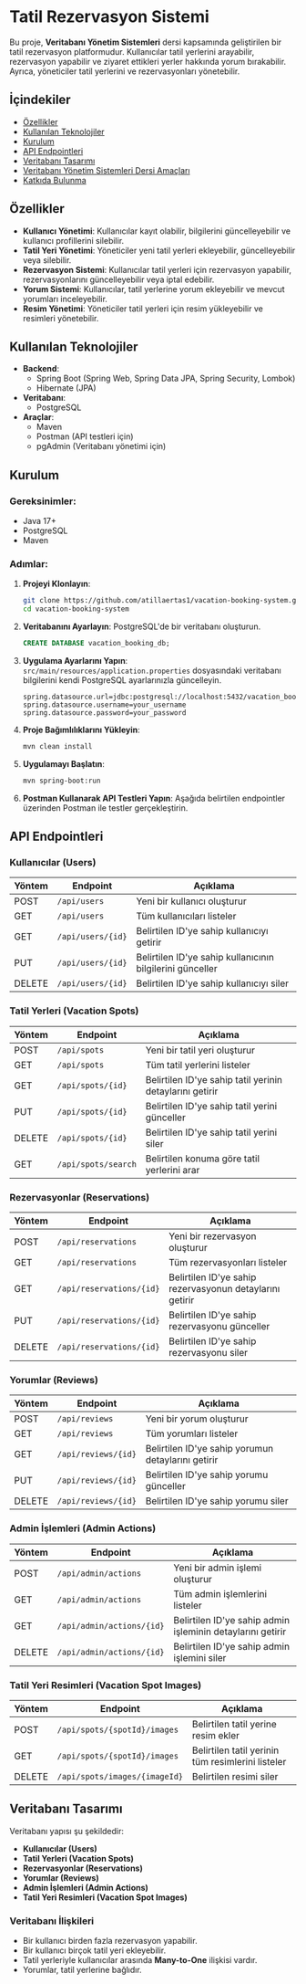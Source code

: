 
# Tatil Rezervasyon Sistemi

Bu proje, **Veritabanı Yönetim Sistemleri** dersi kapsamında geliştirilen bir tatil rezervasyon platformudur. Kullanıcılar tatil yerlerini arayabilir, rezervasyon yapabilir ve ziyaret ettikleri yerler hakkında yorum bırakabilir. Ayrıca, yöneticiler tatil yerlerini ve rezervasyonları yönetebilir.

## İçindekiler

- [Özellikler](#özellikler)
- [Kullanılan Teknolojiler](#kullanılan-teknolojiler)
- [Kurulum](#kurulum)
- [API Endpointleri](#api-endpointleri)
- [Veritabanı Tasarımı](#veritabanı-tasarımı)
- [Veritabanı Yönetim Sistemleri Dersi Amaçları](#veritabanı-yonetim-sistemleri-dersi-amaçları)
- [Katkıda Bulunma](#katkıda-bulunma)

## Özellikler

- **Kullanıcı Yönetimi**: Kullanıcılar kayıt olabilir, bilgilerini güncelleyebilir ve kullanıcı profillerini silebilir.
- **Tatil Yeri Yönetimi**: Yöneticiler yeni tatil yerleri ekleyebilir, güncelleyebilir veya silebilir.
- **Rezervasyon Sistemi**: Kullanıcılar tatil yerleri için rezervasyon yapabilir, rezervasyonlarını güncelleyebilir veya iptal edebilir.
- **Yorum Sistemi**: Kullanıcılar, tatil yerlerine yorum ekleyebilir ve mevcut yorumları inceleyebilir.
- **Resim Yönetimi**: Yöneticiler tatil yerleri için resim yükleyebilir ve resimleri yönetebilir.

## Kullanılan Teknolojiler

- **Backend**: 
  - Spring Boot (Spring Web, Spring Data JPA, Spring Security, Lombok)
  - Hibernate (JPA)
- **Veritabanı**: 
  - PostgreSQL
- **Araçlar**:
  - Maven
  - Postman (API testleri için)
  - pgAdmin (Veritabanı yönetimi için)

## Kurulum

### Gereksinimler:
- Java 17+
- PostgreSQL
- Maven

### Adımlar:

1. **Projeyi Klonlayın**:
   ```bash
   git clone https://github.com/atillaertas1/vacation-booking-system.git
   cd vacation-booking-system
   ```

2. **Veritabanını Ayarlayın**: PostgreSQL'de bir veritabanı oluşturun.
   ```sql
   CREATE DATABASE vacation_booking_db;
   ```

3. **Uygulama Ayarlarını Yapın**: `src/main/resources/application.properties` dosyasındaki veritabanı bilgilerini kendi PostgreSQL ayarlarınızla güncelleyin.
   ```properties
   spring.datasource.url=jdbc:postgresql://localhost:5432/vacation_booking_db
   spring.datasource.username=your_username
   spring.datasource.password=your_password
   ```

4. **Proje Bağımlılıklarını Yükleyin**:
   ```bash
   mvn clean install
   ```

5. **Uygulamayı Başlatın**:
   ```bash
   mvn spring-boot:run
   ```

6. **Postman Kullanarak API Testleri Yapın**: Aşağıda belirtilen endpointler üzerinden Postman ile testler gerçekleştirin.

## API Endpointleri

### Kullanıcılar (Users)
| Yöntem | Endpoint              | Açıklama                                        |
|--------|-----------------------|------------------------------------------------|
| POST   | `/api/users`           | Yeni bir kullanıcı oluşturur                   |
| GET    | `/api/users`           | Tüm kullanıcıları listeler                     |
| GET    | `/api/users/{id}`      | Belirtilen ID'ye sahip kullanıcıyı getirir    |
| PUT    | `/api/users/{id}`      | Belirtilen ID'ye sahip kullanıcının bilgilerini günceller |
| DELETE | `/api/users/{id}`      | Belirtilen ID'ye sahip kullanıcıyı siler      |

### Tatil Yerleri (Vacation Spots)
| Yöntem | Endpoint              | Açıklama                                        |
|--------|-----------------------|------------------------------------------------|
| POST   | `/api/spots`           | Yeni bir tatil yeri oluşturur                  |
| GET    | `/api/spots`           | Tüm tatil yerlerini listeler                   |
| GET    | `/api/spots/{id}`      | Belirtilen ID'ye sahip tatil yerinin detaylarını getirir |
| PUT    | `/api/spots/{id}`      | Belirtilen ID'ye sahip tatil yerini günceller  |
| DELETE | `/api/spots/{id}`      | Belirtilen ID'ye sahip tatil yerini siler      |
| GET    | `/api/spots/search`    | Belirtilen konuma göre tatil yerlerini arar    |

### Rezervasyonlar (Reservations)
| Yöntem | Endpoint                | Açıklama                                      |
|--------|-------------------------|----------------------------------------------|
| POST   | `/api/reservations`      | Yeni bir rezervasyon oluşturur               |
| GET    | `/api/reservations`      | Tüm rezervasyonları listeler                 |
| GET    | `/api/reservations/{id}` | Belirtilen ID'ye sahip rezervasyonun detaylarını getirir |
| PUT    | `/api/reservations/{id}` | Belirtilen ID'ye sahip rezervasyonu günceller |
| DELETE | `/api/reservations/{id}` | Belirtilen ID'ye sahip rezervasyonu siler     |

### Yorumlar (Reviews)
| Yöntem | Endpoint              | Açıklama                                        |
|--------|-----------------------|------------------------------------------------|
| POST   | `/api/reviews`         | Yeni bir yorum oluşturur                       |
| GET    | `/api/reviews`         | Tüm yorumları listeler                         |
| GET    | `/api/reviews/{id}`    | Belirtilen ID'ye sahip yorumun detaylarını getirir |
| PUT    | `/api/reviews/{id}`    | Belirtilen ID'ye sahip yorumu günceller        |
| DELETE | `/api/reviews/{id}`    | Belirtilen ID'ye sahip yorumu siler            |

### Admin İşlemleri (Admin Actions)
| Yöntem | Endpoint              | Açıklama                                        |
|--------|-----------------------|------------------------------------------------|
| POST   | `/api/admin/actions`   | Yeni bir admin işlemi oluşturur                |
| GET    | `/api/admin/actions`   | Tüm admin işlemlerini listeler                 |
| GET    | `/api/admin/actions/{id}` | Belirtilen ID'ye sahip admin işleminin detaylarını getirir |
| DELETE | `/api/admin/actions/{id}` | Belirtilen ID'ye sahip admin işlemini siler   |

### Tatil Yeri Resimleri (Vacation Spot Images)
| Yöntem | Endpoint                       | Açıklama                                   |
|--------|--------------------------------|-------------------------------------------|
| POST   | `/api/spots/{spotId}/images`    | Belirtilen tatil yerine resim ekler     |
| GET    | `/api/spots/{spotId}/images`    | Belirtilen tatil yerinin tüm resimlerini listeler |
| DELETE | `/api/spots/images/{imageId}`    | Belirtilen resimi siler                   |

## Veritabanı Tasarımı

Veritabanı yapısı şu şekildedir:

- **Kullanıcılar (Users)**
- **Tatil Yerleri (Vacation Spots)**
- **Rezervasyonlar (Reservations)**
- **Yorumlar (Reviews)**
- **Admin İşlemleri (Admin Actions)**
- **Tatil Yeri Resimleri (Vacation Spot Images)**

### Veritabanı İlişkileri
- Bir kullanıcı birden fazla rezervasyon yapabilir.
- Bir kullanıcı birçok tatil yeri ekleyebilir.
- Tatil yerleriyle kullanıcılar arasında **Many-to-One** ilişkisi vardır.
- Yorumlar, tatil yerlerine bağlıdır.



